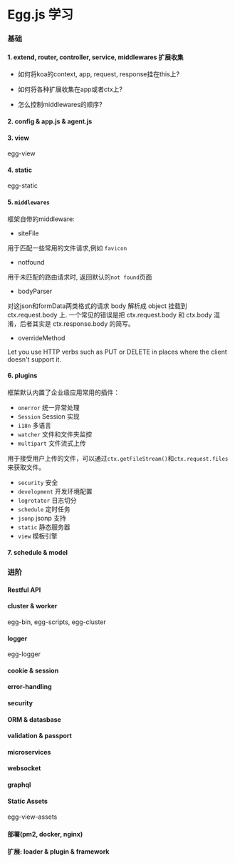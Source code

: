 # Egg.js 学习

### 基础

#### 1. extend, router, controller, service, middlewares 扩展收集

- 如何将koa的context, app, request, response挂在this上?

- 如何将各种扩展收集在app或者ctx上?

- 怎么控制middlewares的顺序?

#### 2. config & app.js & agent.js

#### 3. view

egg-view

#### 4. static

egg-static


#### 5. `middlewares`

框架自带的middleware: 

- siteFile

用于匹配一些常用的文件请求,例如 `favicon`
- notfound

用于未匹配的路由请求时, 返回默认的`not found`页面

- bodyParser

对这json和formData两类格式的请求 body 解析成 object 挂载到 ctx.request.body 上.
一个常见的错误是把 ctx.request.body 和 ctx.body 混淆，后者其实是 ctx.response.body 的简写。

- overrideMethod

Let you use HTTP verbs such as PUT or DELETE in places where the client doesn't support it.

#### 6. plugins

框架默认内置了企业级应用常用的插件：

- `onerror`  统一异常处理
- `Session`  Session 实现
- `i18n`  多语言
- `watcher`  文件和文件夹监控
- `multipart`  文件流式上传
  
用于接受用户上传的文件，可以通过`ctx.getFileStream()`和`ctx.request.files`来获取文件。

- `security`  安全
- `development`  开发环境配置
- `logrotator`  日志切分
- `schedule`  定时任务
- `jsonp`  jsonp 支持
- `static`  静态服务器
- `view`  模板引擎


#### 7. schedule & model


### 进阶

#### Restful API
#### cluster & worker

egg-bin, egg-scripts, egg-cluster

#### logger

egg-logger

#### cookie & session
#### error-handling
#### security
#### ORM & datasbase
#### validation & passport
#### microservices
#### websocket
#### graphql
#### Static Assets

egg-view-assets

#### 部署(pm2, docker, nginx)
#### 扩展: loader & plugin & framework

